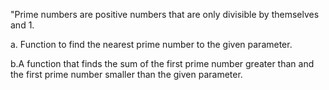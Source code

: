 "Prime numbers are positive numbers that are only divisible by themselves and 1.

a. Function to find the nearest prime number to the given parameter.

b.A function that finds the sum of the first prime number greater than and the first prime number smaller than the given parameter.